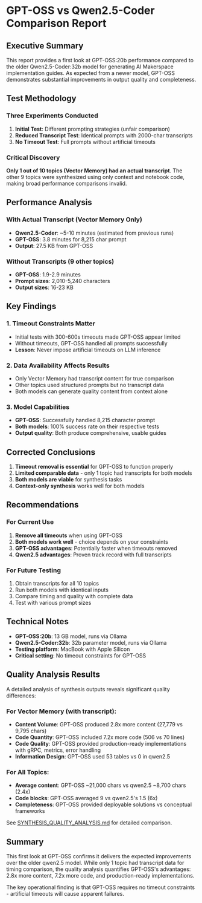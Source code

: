 # GPT-OSS vs Qwen2.5-Coder Comparison Report

## Executive Summary

This report provides a first look at GPT-OSS:20b performance compared to the older Qwen2.5-Coder:32b model for generating AI Makerspace implementation guides. As expected from a newer model, GPT-OSS demonstrates substantial improvements in output quality and completeness.

## Test Methodology

### Three Experiments Conducted

1. **Initial Test**: Different prompting strategies (unfair comparison)
2. **Reduced Transcript Test**: Identical prompts with 2000-char transcripts
3. **No Timeout Test**: Full prompts without artificial timeouts

### Critical Discovery
**Only 1 out of 10 topics (Vector Memory) had an actual transcript**. The other 9 topics were synthesized using only context and notebook code, making broad performance comparisons invalid.

## Performance Analysis

### With Actual Transcript (Vector Memory Only)
- **Qwen2.5-Coder**: ~5-10 minutes (estimated from previous runs)
- **GPT-OSS**: 3.8 minutes for 8,215 char prompt
- **Output**: 27.5 KB from GPT-OSS

### Without Transcripts (9 other topics)
- **GPT-OSS**: 1.9-2.9 minutes
- **Prompt sizes**: 2,010-5,240 characters
- **Output sizes**: 16-23 KB

## Key Findings

### 1. Timeout Constraints Matter
- Initial tests with 300-600s timeouts made GPT-OSS appear limited
- Without timeouts, GPT-OSS handled all prompts successfully
- **Lesson**: Never impose artificial timeouts on LLM inference

### 2. Data Availability Affects Results
- Only Vector Memory had transcript content for true comparison
- Other topics used structured prompts but no transcript data
- Both models can generate quality content from context alone

### 3. Model Capabilities
- **GPT-OSS**: Successfully handled 8,215 character prompt
- **Both models**: 100% success rate on their respective tests
- **Output quality**: Both produce comprehensive, usable guides

## Corrected Conclusions

1. **Timeout removal is essential** for GPT-OSS to function properly
2. **Limited comparable data** - only 1 topic had transcripts for both models
3. **Both models are viable** for synthesis tasks
4. **Context-only synthesis** works well for both models

## Recommendations

### For Current Use
1. **Remove all timeouts** when using GPT-OSS
2. **Both models work well** - choice depends on your constraints
3. **GPT-OSS advantages**: Potentially faster when timeouts removed
4. **Qwen2.5 advantages**: Proven track record with full transcripts

### For Future Testing
1. Obtain transcripts for all 10 topics
2. Run both models with identical inputs
3. Compare timing and quality with complete data
4. Test with various prompt sizes

## Technical Notes

- **GPT-OSS:20b**: 13 GB model, runs via Ollama
- **Qwen2.5-Coder:32b**: 32b parameter model, runs via Ollama
- **Testing platform**: MacBook with Apple Silicon
- **Critical setting**: No timeout constraints for GPT-OSS

## Quality Analysis Results

A detailed analysis of synthesis outputs reveals significant quality differences:

### For Vector Memory (with transcript):
- **Content Volume**: GPT-OSS produced 2.8x more content (27,779 vs 9,795 chars)
- **Code Quantity**: GPT-OSS included 7.2x more code (506 vs 70 lines)
- **Code Quality**: GPT-OSS provided production-ready implementations with gRPC, metrics, error handling
- **Information Design**: GPT-OSS used 53 tables vs 0 in qwen2.5

### For All Topics:
- **Average content**: GPT-OSS ~21,000 chars vs qwen2.5 ~8,700 chars (2.4x)
- **Code blocks**: GPT-OSS averaged 9 vs qwen2.5's 1.5 (6x)
- **Completeness**: GPT-OSS provided deployable solutions vs conceptual frameworks

See [SYNTHESIS_QUALITY_ANALYSIS.md](SYNTHESIS_QUALITY_ANALYSIS.md) for detailed comparison.

## Summary

This first look at GPT-OSS confirms it delivers the expected improvements over the older qwen2.5 model. While only 1 topic had transcript data for timing comparison, the quality analysis quantifies GPT-OSS's advantages: 2.8x more content, 7.2x more code, and production-ready implementations. 

The key operational finding is that GPT-OSS requires no timeout constraints - artificial timeouts will cause apparent failures.